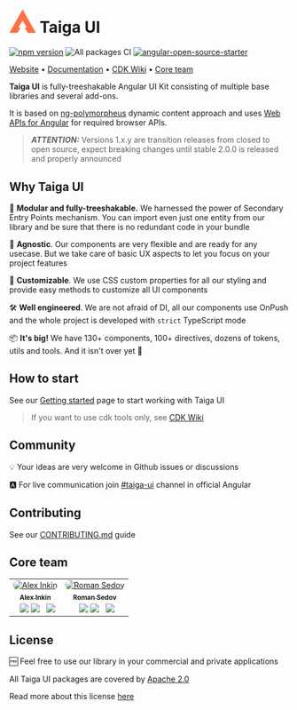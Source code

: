 # <img src="projects/demo/src/assets/images/taiga.svg" alt="taiga ui logo" width="48px"> Taiga UI

[![npm version](https://img.shields.io/npm/v/@taiga-ui/cdk.svg)](https://npmjs.com/package/@taiga-ui/cdk)
![All packages CI](https://github.com/TinkoffCreditSystems/taiga-ui/workflows/Build%20all%20packages%20of%20Taiga%20UI/badge.svg?branch=main)
[![angular-open-source-starter](https://img.shields.io/badge/made%20with-angular--open--source--starter-d81676?logo=angular)](https://github.com/TinkoffCreditSystems/angular-open-source-starter)

[Website](https://taiga-ui.dev) • [Documentation](https://taiga-ui.dev/getting-started) • [CDK Wiki](https://github.com/TinkoffCreditSystems/taiga-ui/wiki) • [Core team](#core-team)

**Taiga UI** is fully-treeshakable Angular UI Kit consisting of multiple base libraries and several add-ons.

It is based on [ng-polymorpheus](https://github.com/TinkoffCreditSystems/ng-polymorpheus) dynamic content approach and uses [Web APIs for Angular](https://github.com/ng-web-apis) for required browser APIs.

> **_ATTENTION:_** Versions 1.x.y are transition releases from closed to open source, expect breaking changes until stable 2.0.0 is released and properly announced

## Why Taiga UI

🧩 **Modular and fully-treeshakable.** We harnessed the power of Secondary Entry Points mechanism. You can import even just one entity from our library and be sure that there is no redundant code in your bundle

🧙 **Agnostic**. Our components are very flexible and are ready for any usecase. But we take care of basic UX aspects to let you focus on your project features

🦋 **Customizable**. We use CSS custom properties for all our styling and provide easy methods to customize all UI components

🛠 **Well engineered**. We are not afraid of DI, all our components use OnPush and the whole project is developed with `strict` TypeScript mode

📦 **It's big!** We have 130+ components, 100+ directives, dozens of tokens, utils and tools. And it isn't over yet 🚀

<!-- Read more about Taiga UI main features in [this article]() on inDepth -->

## How to start

See our [Getting started](https://taiga-ui.dev/getting-started) page to start working with Taiga UI

> If you want to use cdk tools only, see [CDK Wiki](https://github.com/TinkoffCreditSystems/taiga-ui/wiki)

## Community

💡 Your ideas are very welcome in Github issues or discussions

🅰️ For live communication join [#taiga-ui](https://discord.gg/zrB2EdJjEy) channel in official Angular

## Contributing

See our [CONTRIBUTING.md](/CONTRIBUTING.md) guide

## Core team

<table>
    <tr>
       <td align="center">
            <a href="https://twitter.com/waterplea"
                ><img
                    src="https://github.com/waterplea.png?size=100"
                    width="100"
                    style="margin-bottom: -4px; border-radius: 8px;"
                    alt="Alex Inkin"
                /><br /><sub><b>Alex Inkin</b></sub></a
            >
            <div style="margin-top: 4px">
                <a
                    style="margin-left: 8px"
                    href="https://twitter.com/waterplea"
                    title="Twitter"
                    ><img
                        width="16"
                        src="https://image.flaticon.com/icons/svg/733/733579.svg"
                /></a>
                <a href="https://github.com/waterplea" title="Github"
                    ><img
                        width="16"
                        src="https://image.flaticon.com/icons/svg/2111/2111425.svg"
                /></a>
                <a
                    style="margin-left: 8px"
                    href="https://t.me/waterplea"
                    title="Telegram"
                    ><img
                        width="16"
                        src="https://image.flaticon.com/icons/svg/2111/2111644.svg"
                /></a>
            </div>
        </td>
        <td align="center">
            <a href="http://marsibarsi.me"
                ><img
                    src="https://github.com/marsibarsi.png?size=100"
                    width="100"
                    style="margin-bottom: -4px; border-radius: 8px;"
                    alt="Roman Sedov"
                /><br /><sub><b>Roman Sedov</b></sub></a
            >
            <div style="margin-top: 4px">
                <a
                    style="margin-left: 8px"
                    href="https://twitter.com/marsibarsi"
                    title="Twitter"
                    ><img
                        width="16"
                        src="https://image.flaticon.com/icons/svg/733/733579.svg"
                /></a>
                <a href="https://github.com/marsibarsi" title="Github"
                    ><img
                        width="16"
                        src="https://image.flaticon.com/icons/svg/2111/2111425.svg"
                /></a>
                <a
                    style="margin-left: 8px"
                    href="https://t.me/marsibarsi"
                    title="Telegram"
                    ><img
                        width="16"
                        src="https://image.flaticon.com/icons/svg/2111/2111644.svg"
                /></a>
            </div>
        </td>
    </tr>
</table>

## License

🆓 Feel free to use our library in your commercial and private applications

All Taiga UI packages are covered by [Apache 2.0](/LICENSE)

Read more about this license [here](https://choosealicense.com/licenses/apache-2.0/)
